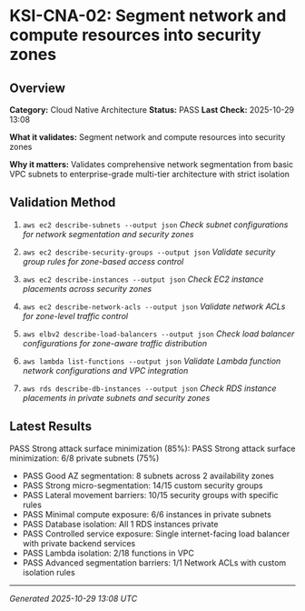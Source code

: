 # KSI-CNA-02: Segment network and compute resources into security zones

## Overview

**Category:** Cloud Native Architecture
**Status:** PASS
**Last Check:** 2025-10-29 13:08

**What it validates:** Segment network and compute resources into security zones

**Why it matters:** Validates comprehensive network segmentation from basic VPC subnets to enterprise-grade multi-tier architecture with strict isolation

## Validation Method

1. `aws ec2 describe-subnets --output json`
   *Check subnet configurations for network segmentation and security zones*

2. `aws ec2 describe-security-groups --output json`
   *Validate security group rules for zone-based access control*

3. `aws ec2 describe-instances --output json`
   *Check EC2 instance placements across security zones*

4. `aws ec2 describe-network-acls --output json`
   *Validate network ACLs for zone-level traffic control*

5. `aws elbv2 describe-load-balancers --output json`
   *Check load balancer configurations for zone-aware traffic distribution*

6. `aws lambda list-functions --output json`
   *Validate Lambda function network configurations and VPC integration*

7. `aws rds describe-db-instances --output json`
   *Check RDS instance placements in private subnets and security zones*

## Latest Results

PASS Strong attack surface minimization (85%): PASS Strong attack surface minimization: 6/8 private subnets (75%)
- PASS Good AZ segmentation: 8 subnets across 2 availability zones
- PASS Strong micro-segmentation: 14/15 custom security groups
- PASS Lateral movement barriers: 10/15 security groups with specific rules
- PASS Minimal compute exposure: 6/6 instances in private subnets
- PASS Database isolation: All 1 RDS instances private
- PASS Controlled service exposure: Single internet-facing load balancer with private backend services
- PASS Lambda isolation: 2/18 functions in VPC
- PASS Advanced segmentation barriers: 1/1 Network ACLs with custom isolation rules

---
*Generated 2025-10-29 13:08 UTC*